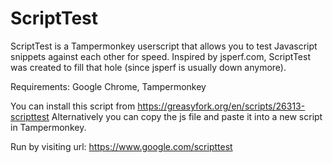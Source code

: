 # ScriptTest
ScriptTest is a Tampermonkey userscript that allows you to test Javascript snippets against each other for speed. Inspired by jsperf.com, ScriptTest was created to fill that hole (since jsperf is usually down anymore).

Requirements: Google Chrome, Tampermonkey

You can install this script from https://greasyfork.org/en/scripts/26313-scripttest Alternatively you can copy the js file and paste it into a new script in Tampermonkey.

Run by visiting url: https://www.google.com/scripttest
